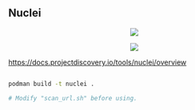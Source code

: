 ## Nuclei

<p align="center">
    <a href="https://github.com/robert-iw3/apps/actions/workflows/nuclei-ghcr.yml" alt="Docker CI">
          <img src="https://github.com/robert-iw3/apps/actions/workflows/nuclei-ghcr.yml/badge.svg" /></a>
</p>

<p align="center">
  <img src="https://projectdiscovery.io/images/ProjectDiscovery_OG_Share.png" />
</p>

https://docs.projectdiscovery.io/tools/nuclei/overview

```zsh

podman build -t nuclei .

# Modify "scan_url.sh" before using.

```